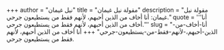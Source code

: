 +++
author = "نيل غيمان"
title = "مقولة نيل غيمان"
description = "مقولة نيل غيمان: أنا أخاف من الذين أحبهم، ‏لأنهم فقط من يستطيعون جرحي."
quote = '''أنا أخاف من الذين أحبهم، ‏لأنهم فقط من يستطيعون جرحي.'''
slug = "أنا-أخاف-من-الذين-أحبهم،-‏لأنهم-فقط-من-يستطيعون-جرحي"
+++
أنا أخاف من الذين أحبهم، ‏لأنهم فقط من يستطيعون جرحي.
